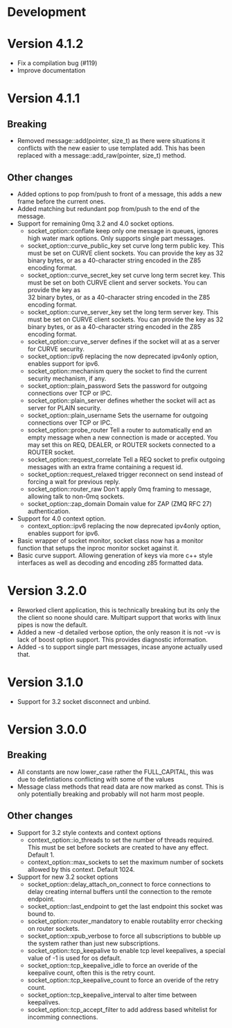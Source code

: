 Development
===========



Version 4.1.2
=============

* Fix a compilation bug (#119)
* Improve documentation

Version 4.1.1
=============

Breaking
--------

* Removed message::add(pointer, size_t) as there were situations it conflicts
  with the new easier to use templated add. This has been replaced with a
  message::add_raw(pointer, size_t) method.

Other changes
-------------

* Added options to pop from/push to front of a message, this adds a new frame
  before the current ones.
* Added matching but redundant pop from/push to the end of the message.
* Support for remaining 0mq 3.2 and 4.0 socket options.
  * socket_option::conflate keep only one message in queues, ignores high water
    mark options. Only supports single part messages.
  * socket_option::curve_public_key set curve long term public key. This must
    be set on CURVE client sockets. You can provide the key as 32 binary bytes, 
    or as a 40-character string encoded in the Z85 encoding format.
  * socket_option::curve_secret_key set curve long term secret key. This must 
    be set on both CURVE client and server sockets. You can provide the key as  
    32 binary bytes, or as a 40-character string encoded in the Z85 encoding 
    format.
  * socket_option::curve_server_key set the long term server key. This must
    be set on CURVE client sockets. You can provide the key as 32 binary bytes, 
    or as a 40-character string encoded in the Z85 encoding format.
  * socket_option::curve_server defines if the socket will at as a server for 
    CURVE security. 
  * socket_option::ipv6 replacing the now deprecated ipv4only option, enables 
    support for ipv6.
  * socket_option::mechanism query the socket to find the current security 
    mechanism, if any.
  * socket_option::plain_password Sets the password for outgoing connections
    over TCP or IPC.
  * socket_option::plain_server defines whether the socket will act as server
    for PLAIN security.
  * socket_option::plain_username Sets the username for outgoing connections
    over TCP or IPC.
  * socket_option::probe_router Tell a router to automatically end an empty
    message when a new connection is made or accepted. You may set this on REQ,
    DEALER, or ROUTER sockets connected to a ROUTER socket.
  * socket_option::request_correlate Tell a REQ socket to prefix outgoing
    messages with an extra frame containing a request id.
  * socket_option::request_relaxed trigger reconnect on send instead of forcing
    a wait for previous reply.
  * socket_option::router_raw Don't apply 0mq framing to message, allowing talk
    to non-0mq sockets.
  * socket_option::zap_domain Domain value for ZAP (ZMQ RFC 27) authentication.
* Support for 4.0 context option.
  * context_option::ipv6 replacing the now deprecated ipv4only option, enables 
    support for ipv6.
* Basic wrapper of socket monitor, socket class now has a monitor function that
  setups the inproc monitor socket against it.
* Basic curve support. Allowing generation of keys via more c++ style interfaces
  as well as decoding and encoding z85 formatted data.

Version 3.2.0
=============

* Reworked client application, this is technically breaking but its only the
  the client so noone should care. Multipart support that works with linux
  pipes is now the default.
* Added a new -d detailed verbose option, the only reason it is not -vv is
  lack of boost option support. This provides diagnostic information.
* Added -s to support single part messages, incase anyone actually used that.

Version 3.1.0
=============

* Support for 3.2 socket disconnect and unbind.

Version 3.0.0
=============

Breaking
--------

* All constants are now lower_case rather the FULL_CAPITAL, this was due to
  defintiations conflicting with some of the values
* Message class methods that read data are now marked as const. This is only
  potentially breaking and probably will not harm most people.


Other changes
-------------

* Support for 3.2 style contexts and context options
  * context_option::io_threads to set the number of threads required. This
    must be set before sockets are created to have any effect. Default 1.
  * context_option::max_sockets to set the maximum number of sockets allowed
    by this context. Default 1024.
* Support for new 3.2 socket options
  * socket_option::delay_attach_on_connect to force connections to delay
    creating internal buffers until the connection to the remote endpoint.
  * socket_option::last_endpoint to get the last endpoint this socket was
    bound to.
  * socket_option::router_mandatory to enable routablity error checking on
    router sockets.
  * socket_option::xpub_verbose to force all subscriptions to bubble up the
    system rather than just new subscriptions.
  * socket_option::tcp_keepalive to enable tcp level keepalives, a special
    value of -1 is used for os default.
  * socket_option::tcp_keepalive_idle to force an overide of the keepalive
    count, often this is the retry count.
  * socket_option::tcp_keepalive_count to force an overide of the retry count.
  * socket_option::tcp_keepalive_interval to alter time between keepalives.
  * socket_option::tcp_accept_filter to add address based whitelist for
    incomming connections.

